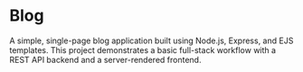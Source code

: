 # Blog
A simple, single-page blog application built using Node.js, Express, and EJS templates. This project demonstrates a basic full-stack workflow with a REST API backend and a server-rendered frontend.
